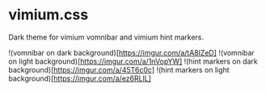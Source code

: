 # vimium.css
Dark theme for vimium vomnibar and vimium hint markers.

!(vomnibar on dark background)[https://imgur.com/a/tA8lZeD]
!(vomnibar on light background)[https://imgur.com/a/1nVopYW]
!(hint markers on dark background)[https://imgur.com/a/45T6c0c]
!(hint markers on light background)[https://imgur.com/a/ez6RLlL]

